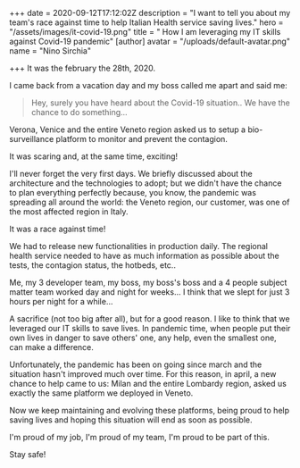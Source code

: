 +++
date = 2020-09-12T17:12:02Z
description = "I want to tell you about my team's race against time to help Italian Health service saving lives."
hero = "/assets/images/it-covid-19.png"
title = " How I am leveraging my IT skills against Covid-19 pandemic"
[author]
avatar = "/uploads/default-avatar.png"
name = "Nino Sirchia"

+++
It was the february the 28th, 2020.

I came back from a vacation day and my boss called me apart and said me:

> Hey, surely you have heard about the Covid-19 situation.. We have the chance to do something...

Verona, Venice and the entire Veneto region asked us to setup a bio-surveillance platform to monitor and prevent the contagion.

It was scaring and, at the same time, exciting!

I'll never forget the very first days. We briefly discussed about the architecture and the technologies to adopt; but we didn't have the chance to plan everything perfectly because, you know, the pandemic was spreading all around the world: the Veneto region, our customer, was one of the most affected region in Italy.

It was a race against time!

We had to release new functionalities in production daily. The regional health service needed to have as much information as possible about the tests, the contagion status, the hotbeds, etc..

Me, my 3 developer team, my boss, my boss's boss and a 4 people subject matter team worked day and night for weeks... I think that we slept for just 3 hours per night for a while... 

A sacrifice (not too big after all), but for a good reason. I like to think that we leveraged our IT skills to save lives. In pandemic time, when people put their own lives in danger to save others' one, any help, even the smallest one, can make a difference.

Unfortunately, the pandemic has been on going since march and the situation hasn't improved much over time. For this reason, in april, a new chance to help came to us: Milan and the entire Lombardy region, asked us exactly the same platform we deployed in Veneto.

Now we keep maintaining and evolving these platforms, being proud to help saving lives and hoping this situation will end as soon as possible.

I'm proud of my job, I'm proud of my team, I'm proud to be part of this.

Stay safe!